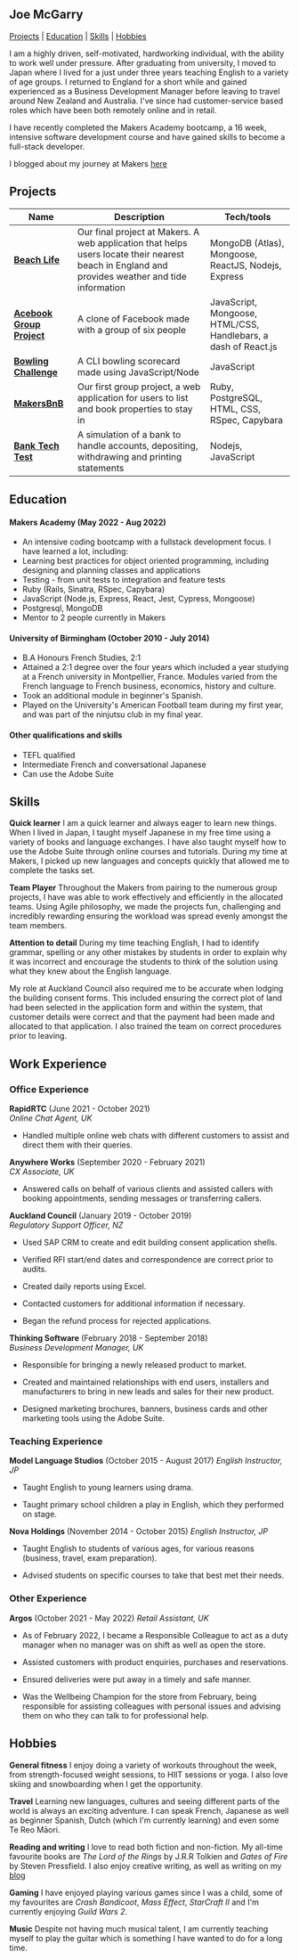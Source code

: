 ## Joe McGarry

[Projects](#projects) | [Education](#education) | [Skills](#skills) | [Hobbies](#hobbies)

I am a highly driven, self-motivated, hardworking individual, with the ability to work well under pressure. 
After graduating from university, I moved to Japan where I lived for a just under three years teaching English to a variety of age groups. I returned to England for a short while and gained experienced as a Business Development Manager before leaving to travel around New Zealand and Australia. I've since had customer-service based roles which have been both remotely online and in retail. 

I have recently completed the Makers Academy bootcamp, a 16 week, intensive software development course and have gained skills to become a full-stack developer. 

I blogged about my journey at Makers [here](https://medium.com/@joewmcgarry)

## Projects

| Name                         | Description       | Tech/tools        |
| ---------------------------- | ----------------- | ----------------- |
| **[Beach Life](https://github.com/joe-mcgarry/beach-life)** | Our final project at Makers. A web application that helps users locate their nearest beach in England and provides weather and tide information | MongoDB (Atlas), Mongoose, ReactJS, Nodejs, Express |
| **[Acebook Group Project](https://github.com/PatrickReynoldsCoding/the-fakebook)** | A clone of Facebook made with a group of six people | JavaScript, Mongoose, HTML/CSS, Handlebars, a dash of React.js |
| **[Bowling Challenge](https://github.com/joe-mcgarry/bowling-challenge)** | A CLI bowling scorecard made using JavaScript/Node | JavaScript |
| **[MakersBnB](https://github.com/joe-mcgarry/CV)** | Our first group project, a web application for users to list and book properties to stay in | Ruby, PostgreSQL, HTML, CSS, RSpec, Capybara |
| **[Bank Tech Test](https://github.com/joe-mcgarry/bank-tech-test)** | A simulation of a bank to handle accounts, depositing, withdrawing and printing statements | Nodejs, JavaScript |

## Education

#### Makers Academy (May 2022 - Aug 2022)
- An intensive coding bootcamp with a fullstack development focus. I have learned a lot, including:
- Learning best practices for object oriented programming, including designing and planning classes and applications
- Testing - from unit tests to integration and feature tests
- Ruby (Rails, Sinatra, RSpec, Capybara)
- JavaScript (Node.js, Express, React, Jest, Cypress, Mongoose)
- Postgresql, MongoDB
- Mentor to 2 people currently in Makers

#### University of Birmingham (October 2010 - July 2014)

- B.A Honours French Studies, 2:1
- Attained a 2:1 degree over the four years which included a year studying at a French university in Montpellier, France. Modules varied from the French language to French business, economics, history and culture. 
- Took an additional module in beginner's Spanish.
- Played on the University's American Football team during my first year, and was part of the ninjutsu club in my final year.

#### Other qualifications and skills

- TEFL qualified
- Intermediate French and conversational Japanese
- Can use the Adobe Suite

## Skills

**Quick learner**
I am a quick learner and always eager to learn new things. When I lived in Japan, I taught myself Japanese in my free time using a variety of books and language exchanges. I have also taught myself how to use the Adobe Suite through online courses and tutorials. During my time at Makers, I picked up new languages and concepts quickly that allowed me to complete the tasks set.

**Team Player**
Throughout the Makers from pairing to the numerous group projects, I have was able to work effectively and efficiently in the allocated teams. Using Agile philosophy, we made the projects fun, challenging and incredibly rewarding ensuring the workload was spread evenly amongst the team members. 

**Attention to detail**
During my time teaching English, I had to identify grammar, spelling or any other mistakes by students in order to explain why it was incorrect and encourage the students to think of the solution using what they knew about the English language. 

My role at Auckland Council also required me to be accurate when lodging the building consent forms. This included ensuring the correct plot of land had been selected in the application form and within the system, that customer details were correct and that the payment had been made and allocated to that application. I also trained the team on correct procedures prior to leaving.  

## Work Experience
### Office Experience

**RapidRTC** (June 2021 - October 2021)  
_Online Chat Agent, UK_

- Handled multiple online web chats with different customers to assist and direct them with their queries.

**Anywhere Works** (September 2020 - February 2021)  
_CX Associate, UK_

- Answered calls on behalf of various clients and assisted callers with booking appointments, sending messages or transferring callers.

**Auckland Council** (January 2019 - October 2019)  
_Regulatory Support Officer, NZ_

- Used SAP CRM to create and edit building consent application shells.

- Verified RFI start/end dates and correspondence are correct prior to audits. 

- Created daily reports using Excel. 

- Contacted customers for additional information if necessary. 

- Began the refund process for rejected applications. 

**Thinking Software** (February 2018 - September 2018)  
_Business Development Manager, UK_

- Responsible for bringing a  newly released product to market.  

- Created and maintained relationships with end users, installers and manufacturers to bring in new leads and sales for their new product. 

- Designed marketing brochures, banners, business cards and other marketing tools using the Adobe Suite. 

### Teaching Experience
**Model Language Studios** (October 2015 - August 2017)
_English Instructor, JP_

- Taught English to young learners using drama. 

- Taught primary school children a play in English, which they performed on stage. 

**Nova Holdings** (November 2014 - October 2015)
_English Instructor, JP_

- Taught English to students of various ages, for various reasons (business, travel, exam preparation).

- Advised students on specific courses to take that best met their needs.

### Other Experience
**Argos** (October 2021 - May 2022)
_Retail Assistant, UK_
- As of February 2022, I became a Responsible Colleague to act as a duty manager when no manager was on shift as well as open the store.

- Assisted customers with product enquiries, purchases and reservations. 

- Ensured deliveries were put away in a timely and safe manner.

- Was the Wellbeing Champion for the store from February, being responsible for assisting colleagues with personal issues and advising them on who they can talk to for professional help. 

## Hobbies

**General fitness** I enjoy doing a variety of workouts throughout the week, from strength-focused weight sessions, to HIIT sessions or yoga. I also love skiing and snowboarding when I get the opportunity.  

**Travel** Learning new languages, cultures and seeing different parts of the world is always an exciting adventure. I can speak French, Japanese as well as beginner Spanish, Dutch (which I'm currently learning) and even some Te Reo Māori.

**Reading and writing** I love to read both fiction and non-fiction. My all-time favourite books are *The Lord of the Rings* by J.R.R Tolkien and *Gates of Fire* by Steven Pressfield. I also enjoy creative writing, as well as writing on my [blog](https://medium.com/@joewmcgarry)

**Gaming** I have enjoyed playing various games since I was a child, some of my favourites are *Crash Bandicoot*, *Mass Effect*, *StarCraft II* and I'm currently enjoying *Guild Wars 2*. 

**Music** Despite not having much musical talent, I am currently teaching myself to play the guitar which is something I have wanted to do for a long time. 